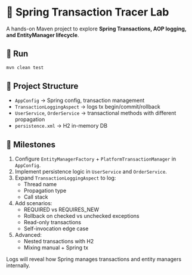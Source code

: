 # 🧪 Spring Transaction Tracer Lab

A hands-on Maven project to explore **Spring Transactions, AOP logging, and EntityManager lifecycle**.

## 🚀 Run
```bash
mvn clean test
```

## 📂 Project Structure
- `AppConfig` → Spring config, transaction management
- `TransactionLoggingAspect` → logs tx begin/commit/rollback
- `UserService`, `OrderService` → transactional methods with different propagation
- `persistence.xml` → H2 in-memory DB

## 🧭 Milestones
1. Configure `EntityManagerFactory` + `PlatformTransactionManager` in `AppConfig`.
2. Implement persistence logic in `UserService` and `OrderService`.
3. Expand `TransactionLoggingAspect` to log:
   - Thread name
   - Propagation type
   - Call stack
4. Add scenarios:
   - REQUIRED vs REQUIRES_NEW
   - Rollback on checked vs unchecked exceptions
   - Read-only transactions
   - Self-invocation edge case
5. Advanced:
   - Nested transactions with H2
   - Mixing manual + Spring tx

Logs will reveal how Spring manages transactions and entity managers internally.

